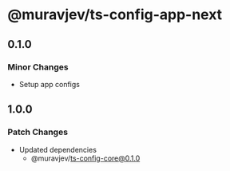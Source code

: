 # @muravjev/ts-config-app-next

## 0.1.0

### Minor Changes

- Setup app configs

## 1.0.0

### Patch Changes

- Updated dependencies
  - @muravjev/ts-config-core@0.1.0
